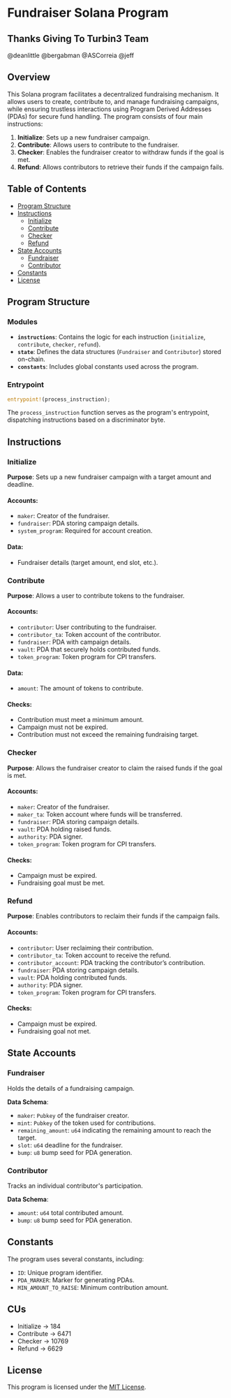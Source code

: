 # Fundraiser Solana Program

## Thanks Giving To Turbin3 Team
@deanlittle @bergabman @ASCorreia @jeff

## Overview

This Solana program facilitates a decentralized fundraising mechanism. It allows users to create, contribute to, and manage fundraising campaigns, while ensuring trustless interactions using Program Derived Addresses (PDAs) for secure fund handling. The program consists of four main instructions:

1. **Initialize**: Sets up a new fundraiser campaign.
2. **Contribute**: Allows users to contribute to the fundraiser.
3. **Checker**: Enables the fundraiser creator to withdraw funds if the goal is met.
4. **Refund**: Allows contributors to retrieve their funds if the campaign fails.


## Table of Contents
- [Program Structure](#program-structure)
- [Instructions](#instructions)
  - [Initialize](#initialize)
  - [Contribute](#contribute)
  - [Checker](#checker)
  - [Refund](#refund)
- [State Accounts](#state-accounts)
  - [Fundraiser](#fundraiser)
  - [Contributor](#contributor)
- [Constants](#constants)
- [License](#license)

## Program Structure

### Modules
- **`instructions`**: Contains the logic for each instruction (`initialize`, `contribute`, `checker`, `refund`).
- **`state`**: Defines the data structures (`Fundraiser` and `Contributor`) stored on-chain.
- **`constants`**: Includes global constants used across the program.

### Entrypoint
```rust
entrypoint!(process_instruction);
```

The `process_instruction` function serves as the program's entrypoint, dispatching instructions based on a discriminator byte.

## Instructions

### Initialize
**Purpose**: Sets up a new fundraiser campaign with a target amount and deadline.

#### Accounts:
- `maker`: Creator of the fundraiser.
- `fundraiser`: PDA storing campaign details.
- `system_program`: Required for account creation.

#### Data:
- Fundraiser details (target amount, end slot, etc.).

### Contribute
**Purpose**: Allows a user to contribute tokens to the fundraiser.

#### Accounts:
- `contributor`: User contributing to the fundraiser.
- `contributor_ta`: Token account of the contributor.
- `fundraiser`: PDA with campaign details.
- `vault`: PDA that securely holds contributed funds.
- `token_program`: Token program for CPI transfers.

#### Data:
- `amount`: The amount of tokens to contribute.

#### Checks:
- Contribution must meet a minimum amount.
- Campaign must not be expired.
- Contribution must not exceed the remaining fundraising target.

### Checker
**Purpose**: Allows the fundraiser creator to claim the raised funds if the goal is met.

#### Accounts:
- `maker`: Creator of the fundraiser.
- `maker_ta`: Token account where funds will be transferred.
- `fundraiser`: PDA storing campaign details.
- `vault`: PDA holding raised funds.
- `authority`: PDA signer.
- `token_program`: Token program for CPI transfers.

#### Checks:
- Campaign must be expired.
- Fundraising goal must be met.

### Refund
**Purpose**: Enables contributors to reclaim their funds if the campaign fails.

#### Accounts:
- `contributor`: User reclaiming their contribution.
- `contributor_ta`: Token account to receive the refund.
- `contributor_account`: PDA tracking the contributor’s contribution.
- `fundraiser`: PDA storing campaign details.
- `vault`: PDA holding contributed funds.
- `authority`: PDA signer.
- `token_program`: Token program for CPI transfers.

#### Checks:
- Campaign must be expired.
- Fundraising goal not met.

## State Accounts

### Fundraiser
Holds the details of a fundraising campaign.

**Data Schema**:
- `maker`: `Pubkey` of the fundraiser creator.
- `mint`: `Pubkey` of the token used for contributions.
- `remaining_amount`: `u64` indicating the remaining amount to reach the target.
- `slot`: `u64` deadline for the fundraiser.
- `bump`: `u8` bump seed for PDA generation.

### Contributor
Tracks an individual contributor's participation.

**Data Schema**:
- `amount`: `u64` total contributed amount.
- `bump`: `u8` bump seed for PDA generation.

## Constants

The program uses several constants, including:
- `ID`: Unique program identifier.
- `PDA_MARKER`: Marker for generating PDAs.
- `MIN_AMOUNT_TO_RAISE`: Minimum contribution amount.

## CUs
- Initialize        -> 184
- Contribute        -> 6471
- Checker           -> 10769
- Refund            -> 6629

## License

This program is licensed under the [MIT License](https://opensource.org/licenses/MIT).